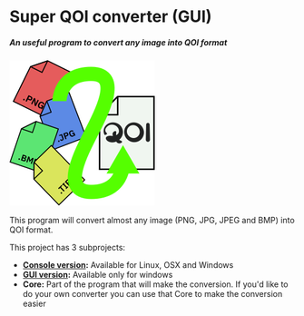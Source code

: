 # Super QOI converter (GUI)
##### *An useful program to convert any image into QOI format*
[![Super QOI converter icon](https://github.com/LuisAlfredo92/Super-QOI-converter/blob/master/Core/Resources/appiconfg_256.png "Super QOI converter icon")](https://github.com/LuisAlfredo92/Super-QOI-converter/blob/master/Core/Resources/appiconfg_256.png "Super QOI converter icon")

This program will convert almost any image (PNG, JPG, JPEG and BMP) into QOI format.

This project has 3 subprojects:
- **[Console version](https://github.com/LuisAlfredo92/Super-QOI-converter-Console- "Console version"):** Available for Linux, OSX and Windows
- **[GUI version](https://github.com/LuisAlfredo92/Super-QOI-converter-GUI- "GUI version"):** Available only for windows
- **Core:** Part of the program that will make the conversion. If you'd like to do your own converter you can use that Core to make the conversion easier
